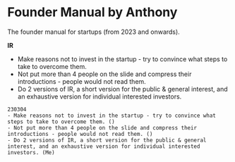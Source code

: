 # Founder Manual by Anthony
The founder manual for startups (from 2023 and onwards).

**IR**
- Make reasons not to invest in the startup - try to convince what steps to take to overcome them.
- Not put more than 4 people on the slide and compress their introductions - people would not read them.
- Do 2 versions of IR, a short version for the public & general interest, and an exhaustive version for individual interested investors.

```
230304
- Make reasons not to invest in the startup - try to convince what steps to take to overcome them. ()
- Not put more than 4 people on the slide and compress their introductions - people would not read them. ()
- Do 2 versions of IR, a short version for the public & general interest, and an exhaustive version for individual interested investors. (Me)
```
